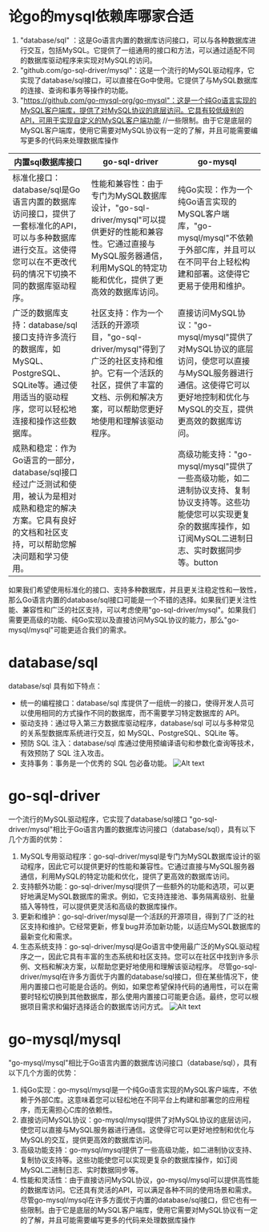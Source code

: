 # 论go的mysql依赖库哪家合适
1. "database/sql" ：这是Go语言内置的数据库访问接口，可以与各种数据库进行交互，包括MySQL。它提供了一组通用的接口和方法，可以通过适配不同的数据库驱动程序来实现对MySQL的访问。
2. "github.com/go-sql-driver/mysql"：这是一个流行的MySQL驱动程序，它实现了database/sql接口，可以直接在Go中使用。它提供了与MySQL数据库的连接、查询和事务等操作的功能。
3. "https://github.com/go-mysql-org/go-mysql"：这是一个纯Go语言实现的MySQL客户端库，提供了对MySQL协议的底层访问。它具有较低级别的API，可用于实现自定义的MySQL客户端功能 //一些限制。由于它是底层的MySQL客户端库，使用它需要对MySQL协议有一定的了解，并且可能需要编写更多的代码来处理数据库操作

| 内置sql数据库接口 |  go-sql-driver |                go-mysql | 
| --- | --- | --- |
| 标准化接口：database/sql是Go语言内置的数据库访问接口，提供了一套标准化的API，可以与多种数据库进行交互。这使得您可以在不更改代码的情况下切换不同的数据库驱动程序。 | 性能和兼容性：由于专门为MySQL数据库设计，"go-sql-driver/mysql"可以提供更好的性能和兼容性。它通过直接与MySQL服务器通信，利用MySQL的特定功能和优化，提供了更高效的数据库访问。 |   纯Go实现：作为一个纯Go语言实现的MySQL客户端库，"go-mysql/mysql"不依赖于外部C库，并且可以在不同平台上轻松构建和部署。这使得它更易于使用和维护。 |  |
| 广泛的数据库支持：database/sql接口支持许多流行的数据库，如MySQL、PostgreSQL、SQLite等。通过使用适当的驱动程序，您可以轻松地连接和操作这些数据库。 | 社区支持：作为一个活跃的开源项目，"go-sql-driver/mysql"得到了广泛的社区支持和维护。它有一个活跃的社区，提供了丰富的文档、示例和解决方案，可以帮助您更好地使用和理解该驱动程序。 |  直接访问MySQL协议："go-mysql/mysql"提供了对MySQL协议的底层访问，使您可以直接与MySQL服务器进行通信。这使得它可以更好地控制和优化与MySQL的交互，提供更高效的数据库访问。 |  |
| 成熟和稳定：作为Go语言的一部分，database/sql接口经过广泛测试和使用，被认为是相对成熟和稳定的解决方案。它具有良好的文档和社区支持，可以帮助您解决问题和学习使用。 |  |  高级功能支持："go-mysql/mysql"提供了一些高级功能，如二进制协议支持、复制协议支持等。这些功能使您可以实现更复杂的数据库操作，如订阅MySQL二进制日志、实时数据同步等。button |  


如果我们希望使用标准化的接口、支持多种数据库，并且更关注稳定性和一致性，那么Go语言内置的database/sql接口可能是一个不错的选择。如果我们更关注性能、兼容性和广泛的社区支持，可以考虑使用"go-sql-driver/mysql"。如果我们需要更高级的功能、纯Go实现以及直接访问MySQL协议的能力，那么"go-mysql/mysql"可能更适合我们的需求。


# database/sql
database/sql 具有如下特点：
- 统一的编程接口：database/sql 库提供了一组统一的接口，使得开发人员可以使用相同的方式操作不同的数据库，而不需要学习特定数据库的 API。
- 驱动支持：通过导入第三方数据库驱动程序，database/sql 可以与多种常见的关系型数据库系统进行交互，如 MySQL、PostgreSQL、SQLite 等。
- 预防 SQL 注入：database/sql 库通过使用预编译语句和参数化查询等技术，有效预防了 SQL 注入攻击。
- 支持事务：事务是一个优秀的 SQL 包必备功能。
![Alt text](image.png)


# go-sql-driver
一个流行的MySQL驱动程序，它实现了database/sql接口
"go-sql-driver/mysql"相比于Go语言内置的数据库访问接口（database/sql），具有以下几个方面的优势：
1. MySQL专用驱动程序：go-sql-driver/mysql是专门为MySQL数据库设计的驱动程序，因此它可以提供更好的性能和兼容性。它通过直接与MySQL服务器通信，利用MySQL的特定功能和优化，提供了更高效的数据库访问。
2. 支持额外功能：go-sql-driver/mysql提供了一些额外的功能和选项，可以更好地满足MySQL数据库的需求。例如，它支持连接池、事务隔离级别、批量插入等特性，可以提供更灵活和高级的数据库操作。
3. 更新和维护：go-sql-driver/mysql是一个活跃的开源项目，得到了广泛的社区支持和维护。它经常更新，修复bug并添加新功能，以适应MySQL数据库的最新变化和需求。
4. 生态系统支持：go-sql-driver/mysql是Go语言中使用最广泛的MySQL驱动程序之一，因此它具有丰富的生态系统和社区支持。您可以在社区中找到许多示例、文档和解决方案，以帮助您更好地使用和理解该驱动程序。
尽管go-sql-driver/mysql在许多方面优于内置的database/sql接口，但在某些情况下，使用内置接口也可能是合适的。例如，如果您希望保持代码的通用性，可以在需要时轻松切换到其他数据库，那么使用内置接口可能更合适。最终，您可以根据项目需求和偏好选择适合的数据库访问方式。
![Alt text](image-1.png)

# go-mysql/mysql
"go-mysql/mysql"相比于Go语言内置的数据库访问接口（database/sql），具有以下几个方面的优势：
1. 纯Go实现：go-mysql/mysql是一个纯Go语言实现的MySQL客户端库，不依赖于外部C库。这意味着您可以轻松地在不同平台上构建和部署您的应用程序，而无需担心C库的依赖性。
2. 直接访问MySQL协议：go-mysql/mysql提供了对MySQL协议的底层访问，使您可以直接与MySQL服务器进行通信。这使得它可以更好地控制和优化与MySQL的交互，提供更高效的数据库访问。
3. 高级功能支持：go-mysql/mysql提供了一些高级功能，如二进制协议支持、复制协议支持等。这些功能使您可以实现更复杂的数据库操作，如订阅MySQL二进制日志、实时数据同步等。
4. 性能和灵活性：由于直接访问MySQL协议，go-mysql/mysql可以提供高性能的数据库访问。它还具有灵活的API，可以满足各种不同的使用场景和需求。
尽管go-mysql/mysql在许多方面优于内置的database/sql接口，但它也有一些限制。由于它是底层的MySQL客户端库，使用它需要对MySQL协议有一定的了解，并且可能需要编写更多的代码来处理数据库操作